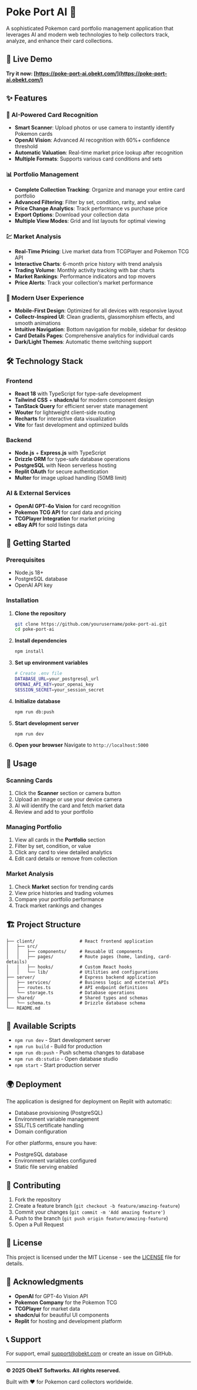 # Poke Port AI 🎴

A sophisticated Pokemon card portfolio management application that leverages AI and modern web technologies to help collectors track, analyze, and enhance their card collections.

## 🌟 Live Demo

**Try it now: [https://poke-port-ai.obekt.com/](https://poke-port-ai.obekt.com/)**

## ✨ Features

### 🤖 AI-Powered Card Recognition
- **Smart Scanner**: Upload photos or use camera to instantly identify Pokemon cards
- **OpenAI Vision**: Advanced AI recognition with 60%+ confidence threshold
- **Automatic Valuation**: Real-time market price lookup after recognition
- **Multiple Formats**: Supports various card conditions and sets

### 📊 Portfolio Management  
- **Complete Collection Tracking**: Organize and manage your entire card portfolio
- **Advanced Filtering**: Filter by set, condition, rarity, and value
- **Price Change Analytics**: Track performance vs purchase price
- **Export Options**: Download your collection data
- **Multiple View Modes**: Grid and list layouts for optimal viewing

### 💹 Market Analysis
- **Real-Time Pricing**: Live market data from TCGPlayer and Pokemon TCG API
- **Interactive Charts**: 6-month price history with trend analysis
- **Trading Volume**: Monthly activity tracking with bar charts
- **Market Rankings**: Performance indicators and top movers
- **Price Alerts**: Track your collection's market performance

### 🎨 Modern User Experience
- **Mobile-First Design**: Optimized for all devices with responsive layout
- **Collectr-Inspired UI**: Clean gradients, glassmorphism effects, and smooth animations
- **Intuitive Navigation**: Bottom navigation for mobile, sidebar for desktop
- **Card Details Pages**: Comprehensive analytics for individual cards
- **Dark/Light Themes**: Automatic theme switching support

## 🛠️ Technology Stack

### Frontend
- **React 18** with TypeScript for type-safe development
- **Tailwind CSS** + **shadcn/ui** for modern component design
- **TanStack Query** for efficient server state management
- **Wouter** for lightweight client-side routing
- **Recharts** for interactive data visualization
- **Vite** for fast development and optimized builds

### Backend
- **Node.js** + **Express.js** with TypeScript
- **Drizzle ORM** for type-safe database operations
- **PostgreSQL** with Neon serverless hosting
- **Replit OAuth** for secure authentication
- **Multer** for image upload handling (50MB limit)

### AI & External Services
- **OpenAI GPT-4o Vision** for card recognition
- **Pokemon TCG API** for card data and pricing
- **TCGPlayer Integration** for market pricing
- **eBay API** for sold listings data

## 🚀 Getting Started

### Prerequisites
- Node.js 18+ 
- PostgreSQL database
- OpenAI API key

### Installation

1. **Clone the repository**
   ```bash
   git clone https://github.com/yourusername/poke-port-ai.git
   cd poke-port-ai
   ```

2. **Install dependencies**
   ```bash
   npm install
   ```

3. **Set up environment variables**
   ```bash
   # Create .env file
   DATABASE_URL=your_postgresql_url
   OPENAI_API_KEY=your_openai_key
   SESSION_SECRET=your_session_secret
   ```

4. **Initialize database**
   ```bash
   npm run db:push
   ```

5. **Start development server**
   ```bash
   npm run dev
   ```

6. **Open your browser**
   Navigate to `http://localhost:5000`

## 📱 Usage

### Scanning Cards
1. Click the **Scanner** section or camera button
2. Upload an image or use your device camera
3. AI will identify the card and fetch market data
4. Review and add to your portfolio

### Managing Portfolio
1. View all cards in the **Portfolio** section
2. Filter by set, condition, or value
3. Click any card to view detailed analytics
4. Edit card details or remove from collection

### Market Analysis
1. Check **Market** section for trending cards
2. View price histories and trading volumes
3. Compare your portfolio performance
4. Track market rankings and changes

## 🏗️ Project Structure

```
├── client/                 # React frontend application
│   ├── src/
│   │   ├── components/     # Reusable UI components
│   │   ├── pages/          # Route pages (home, landing, card-details)
│   │   ├── hooks/          # Custom React hooks
│   │   └── lib/            # Utilities and configurations
├── server/                 # Express backend application
│   ├── services/           # Business logic and external APIs
│   ├── routes.ts           # API endpoint definitions
│   └── storage.ts          # Database operations
├── shared/                 # Shared types and schemas
│   └── schema.ts           # Drizzle database schema
└── README.md
```

## 🔧 Available Scripts

- `npm run dev` - Start development server
- `npm run build` - Build for production
- `npm run db:push` - Push schema changes to database
- `npm run db:studio` - Open database studio
- `npm start` - Start production server

## 🌍 Deployment

The application is designed for deployment on Replit with automatic:
- Database provisioning (PostgreSQL)
- Environment variable management
- SSL/TLS certificate handling
- Domain configuration

For other platforms, ensure you have:
- PostgreSQL database
- Environment variables configured
- Static file serving enabled

## 🤝 Contributing

1. Fork the repository
2. Create a feature branch (`git checkout -b feature/amazing-feature`)
3. Commit your changes (`git commit -m 'Add amazing feature'`)
4. Push to the branch (`git push origin feature/amazing-feature`)
5. Open a Pull Request

## 📄 License

This project is licensed under the MIT License - see the [LICENSE](LICENSE) file for details.

## 🙏 Acknowledgments

- **OpenAI** for GPT-4o Vision API
- **Pokemon Company** for the Pokemon TCG
- **TCGPlayer** for market data
- **shadcn/ui** for beautiful UI components
- **Replit** for hosting and development platform

## 📞 Support

For support, email [support@obekt.com](mailto:support@obekt.com) or create an issue on GitHub.

---

**© 2025 ObekT Softworks. All rights reserved.**

Built with ❤️ for Pokemon card collectors worldwide.